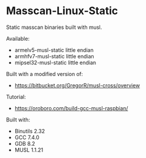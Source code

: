 # Masscan-Linux-Static
Static masscan binaries built with musl.


Available:
- armelv5-musl-static little endian
- armhfv7-musl-static little endian
- mipsel32-musl-static little endian


Built with a modified version of:
 - https://bitbucket.org/GregorR/musl-cross/overview

Tutorial:
 - https://oroboro.com/build-gcc-musl-raspbian/

Built with:
- Binutils 2.32
- GCC 7.4.0
- GDB 8.2
- MUSL 1.1.21
